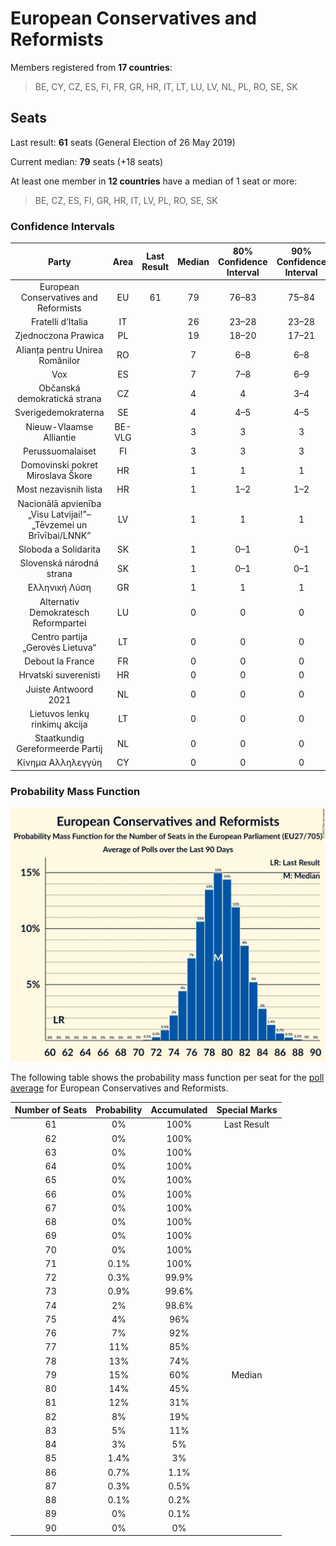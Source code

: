# European Conservatives and Reformists

Members registered from **17 countries**:

> BE, CY, CZ, ES, FI, FR, GR, HR, IT, LT, LU, LV, NL, PL, RO, SE, SK

## Seats

Last result: **61** seats (General Election of 26 May 2019)

Current median: **79** seats (+18 seats)

At least one member in **12 countries** have a median of 1 seat or more:

> BE, CZ, ES, FI, GR, HR, IT, LV, PL, RO, SE, SK

### Confidence Intervals

| Party | Area | Last Result | Median | 80% Confidence Interval | 90% Confidence Interval | 95% Confidence Interval | 99% Confidence Interval |
|:-----:|:----:|:-----------:|:------:|:-----------------------:|:-----------------------:|:-----------------------:|:-----------------------:|
| European Conservatives and Reformists | EU | 61 | 79 | 76–83 | 75–84 | 74–85 | 73–86 |
| Fratelli d’Italia | IT | | 26 | 23–28 | 23–28 | 23–29 | 21–30 |
| Zjednoczona Prawica | PL | | 19 | 18–20 | 17–21 | 17–21 | 16–22 |
| Alianța pentru Unirea Românilor | RO | | 7 | 6–8 | 6–8 | 5–9 | 5–9 |
| Vox | ES | | 7 | 7–8 | 6–9 | 6–9 | 6–9 |
| Občanská demokratická strana | CZ | | 4 | 4 | 3–4 | 3–5 | 3–5 |
| Sverigedemokraterna | SE | | 4 | 4–5 | 4–5 | 4–5 | 4–5 |
| Nieuw-Vlaamse Alliantie | BE-VLG | | 3 | 3 | 3 | 3 | 2–3 |
| Perussuomalaiset | FI | | 3 | 3 | 3 | 3–4 | 3–4 |
| Domovinski pokret Miroslava Škore | HR | | 1 | 1 | 1 | 1 | 1–2 |
| Most nezavisnih lista | HR | | 1 | 1–2 | 1–2 | 1–2 | 1–2 |
| Nacionālā apvienība „Visu Latvijai!”–„Tēvzemei un Brīvībai/LNNK” | LV | | 1 | 1 | 1 | 1 | 1 |
| Sloboda a Solidarita | SK | | 1 | 0–1 | 0–1 | 0–1 | 0–1 |
| Slovenská národná strana | SK | | 1 | 0–1 | 0–1 | 0–1 | 0–1 |
| Ελληνική Λύση | GR | | 1 | 1 | 1 | 1 | 1 |
| Alternativ Demokratesch Reformpartei | LU | | 0 | 0 | 0 | 0 | 0 |
| Centro partija „Gerovės Lietuva“ | LT | | 0 | 0 | 0 | 0 | 0 |
| Debout la France | FR | | 0 | 0 | 0 | 0 | 0–4 |
| Hrvatski suverenisti | HR | | 0 | 0 | 0 | 0 | 0 |
| Juiste Antwoord 2021 | NL | | 0 | 0 | 0 | 0 | 0 |
| Lietuvos lenkų rinkimų akcija | LT | | 0 | 0 | 0 | 0 | 0–1 |
| Staatkundig Gereformeerde Partij | NL | | 0 | 0 | 0 | 0–1 | 0–1 |
| Κίνημα Αλληλεγγύη | CY | | 0 | 0 | 0 | 0 | 0 |

### Probability Mass Function

![Graph with seats probability mass function not yet produced](average-2023-09-30-seats-pmf-europeanconservativesandreformists.png "Seats Probability Mass Function")

The following table shows the probability mass function per seat for the [poll average](average-2023-09-30.html) for European Conservatives and Reformists.

| Number of Seats | Probability | Accumulated | Special Marks |
|:---------------:|:-----------:|:-----------:|:-------------:|
| 61 | 0% | 100% | Last Result |
| 62 | 0% | 100% |  |
| 63 | 0% | 100% |  |
| 64 | 0% | 100% |  |
| 65 | 0% | 100% |  |
| 66 | 0% | 100% |  |
| 67 | 0% | 100% |  |
| 68 | 0% | 100% |  |
| 69 | 0% | 100% |  |
| 70 | 0% | 100% |  |
| 71 | 0.1% | 100% |  |
| 72 | 0.3% | 99.9% |  |
| 73 | 0.9% | 99.6% |  |
| 74 | 2% | 98.6% |  |
| 75 | 4% | 96% |  |
| 76 | 7% | 92% |  |
| 77 | 11% | 85% |  |
| 78 | 13% | 74% |  |
| 79 | 15% | 60% | Median |
| 80 | 14% | 45% |  |
| 81 | 12% | 31% |  |
| 82 | 8% | 19% |  |
| 83 | 5% | 11% |  |
| 84 | 3% | 5% |  |
| 85 | 1.4% | 3% |  |
| 86 | 0.7% | 1.1% |  |
| 87 | 0.3% | 0.5% |  |
| 88 | 0.1% | 0.2% |  |
| 89 | 0% | 0.1% |  |
| 90 | 0% | 0% |  |


